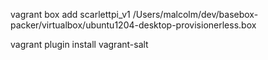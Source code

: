 vagrant box add scarlettpi_v1 /Users/malcolm/dev/basebox-packer/virtualbox/ubuntu1204-desktop-provisionerless.box

vagrant plugin install vagrant-salt

